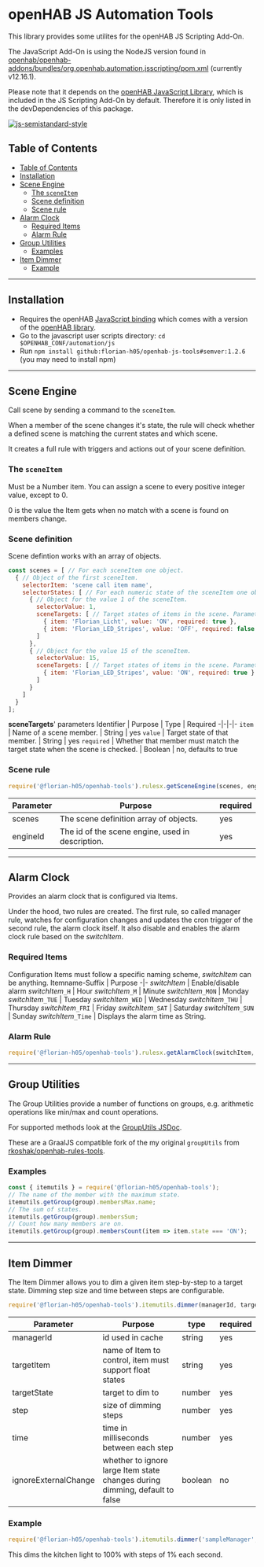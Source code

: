 # openHAB JS Automation Tools

This library provides some utilites for the openHAB JS Scripting Add-On.

The JavaScript Add-On is using the NodeJS version found in [openhab/openhab-addons/bundles/org.openhab.automation.jsscripting/pom.xml](https://github.com/openhab/openhab-addons/blob/main/bundles/org.openhab.automation.jsscripting/pom.xml#L53) (currently v12.16.1).

Please note that it depends on the [openHAB JavaScript Library](https://github.com/openhab/openhab-js), which is included in the JS Scripting Add-On by default.
Therefore it is only listed in the devDependencies of this package.

[![js-semistandard-style](https://raw.githubusercontent.com/standard/semistandard/master/badge.svg)](https://github.com/standard/semistandard)

## Table of Contents
- [Table of Contents](#table-of-contents)
- [Installation](#installation)
- [Scene Engine](#scene-engine)
  - [The `sceneItem`](#the-sceneitem)
  - [Scene definition](#scene-definition)
  - [Scene rule](#scene-rule)
- [Alarm Clock](#alarm-clock)
  - [Required Items](#required-items)
  - [Alarm Rule](#alarm-rule)
- [Group Utilities](#group-utilities)
  - [Examples](#examples)
- [Item Dimmer](#item-dimmer)
  - [Example](#example)

***
## Installation

- Requires the openHAB [JavaScript binding](https://www.openhab.org/addons/automation/jsscripting/) which comes with a version of the [openHAB
library](https://www.npmjs.com/package/openhab).
- Go to the javascript user scripts directory: `cd $OPENHAB_CONF/automation/js`
- Run `npm install github:florian-h05/openhab-js-tools#semver:1.2.6` (you may need to install npm)

***
## Scene Engine
Call scene by sending a command to the `sceneItem`.

When a member of the scene changes it's state, the rule will check whether a 
defined scene is matching the current states and which scene.

It creates a full rule with triggers and actions out of your scene definition.

### The `sceneItem`
Must be a Number item.
You can assign a scene to every positive integer value, 
except to 0.

0 is the value the Item gets when no match with a scene is found on members change.

### Scene definition
Scene defintion works with an array of objects.
```javascript
const scenes = [ // For each sceneItem one object.
  { // Object of the first sceneItem.
    selectorItem: 'scene call item name',
    selectorStates: [ // For each numeric state of the sceneItem one object.
      { // Object for the value 1 of the sceneItem.
        selectorValue: 1,
        sceneTargets: [ // Target states of items in the scene. Parameters explained later.
          { item: 'Florian_Licht', value: 'ON', required: true },
          { item: 'Florian_LED_Stripes', value: 'OFF', required: false }
        ] 
      },
      { // Object for the value 15 of the sceneItem.
        selectorValue: 15,
        sceneTargets: [ // Target states of items in the scene. Parameters explained later.
          { item: 'Florian_LED_Stripes', value: 'ON', required: true }
        ]
      }
    ]
  }
];
```
__sceneTargets__' parameters
Identifier | Purpose | Type | Required
-|-|-|-
`item` | Name of a scene member. | String | yes
`value` | Target state of that member. | String | yes
`required` | Whether that member must match the target state when the scene is checked. | Boolean | no, defaults to true

### Scene rule
```javascript
require('@florian-h05/openhab-tools').rulesx.getSceneEngine(scenes, engineId);
```
Parameter | Purpose | required
-|-|-
scenes | The scene definition array of objects. | yes
engineId | The id of the scene engine, used in description. | yes

***
## Alarm Clock
Provides an alarm clock that is configured via Items.

Under the hood, two rules are created. The first rule, so called manager rule, watches for configuration changes and updates the cron trigger of the second rule, the alarm clock itself.
It also disable and enables the alarm clock rule based on the _switchItem_.

### Required Items
Configuration Items must follow a specific naming scheme, _switchItem_ can be anything.
Itemname-Suffix | Purpose
-|-
_switchItem_ | Enable/disable alarm
_switchItem_``_H`` | Hour
_switchItem_``_M`` | Minute
_switchItem_``_MON`` | Monday
_switchItem_``_TUE`` | Tuesday
_switchItem_``_WED`` | Wednesday
_switchItem_``_THU`` | Thursday
_switchItem_``_FRI`` | Friday
_switchItem_``_SAT`` | Saturday
_switchItem_``_SUN`` | Sunday
_switchItem_``_Time`` | Displays the alarm time as String.

### Alarm Rule
```javascript
require('@florian-h05/openhab-tools').rulesx.getAlarmClock(switchItem, data => { console.log('Successfully tested alarm clock.'); });
```

***
## Group Utilities
The Group Utilities provide a number of functions on groups, e.g. arithmetic operations like min/max and count operations.

For supported methods look at the [GroupUtils JSDoc](https://florian-h05.github.io/openhab-js-tools/itemutils.GroupUtils.html).

These are a GraalJS compatible fork of the my original `groupUtils` from [rkoshak/openhab-rules-tools](https://github.com/rkoshak/openhab-rules-tools/tree/main/group_utils).

### Examples
```javascript
const { itemutils } = require('@florian-h05/openhab-tools');
// The name of the member with the maximum state.
itemutils.getGroup(group).membersMax.name;
// The sum of states.
itemutils.getGroup(group).membersSum;
// Count how many members are on.
itemutils.getGroup(group).membersCount(item => item.state === 'ON');
```

***
## Item Dimmer
The Item Dimmer allows you to dim a given item step-by-step to a target state.
Dimming step size and time between steps are configurable.

```javascript
require('@florian-h05/openhab-tools').itemutils.dimmer(managerId, targetItem, targetState, step, time, ignoreExternalChange);
```
Parameter | Purpose | type | required
-|-|-|-
managerId | id used in cache | string | yes
targetItem | name of Item to control, item must support float states | string | yes
targetState | target to dim to | number | yes
step | size of dimming steps | number | yes
time | time in milliseconds between each step | number | yes
ignoreExternalChange | whether to ignore large Item state changes during dimming, default to false | boolean | no

### Example
```javascript
require('@florian-h05/openhab-tools').itemutils.dimmer('sampleManager', 'Kitchen_Lights', 100, 1, 1000);
```
This dims the kitchen light to 100% with steps of 1% each second.
